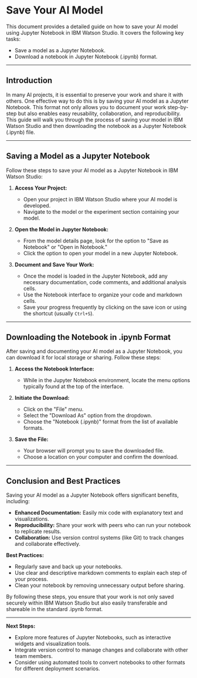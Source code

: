 # Save Your AI Model

This document provides a detailed guide on how to save your AI model using Jupyter Notebook in IBM Watson Studio. It covers the following key tasks:

- Save a model as a Jupyter Notebook.
- Download a notebook in Jupyter Notebook (.ipynb) format.

---

## Introduction

In many AI projects, it is essential to preserve your work and share it with others. One effective way to do this is by saving your AI model as a Jupyter Notebook. This format not only allows you to document your work step-by-step but also enables easy reusability, collaboration, and reproducibility. This guide will walk you through the process of saving your model in IBM Watson Studio and then downloading the notebook as a Jupyter Notebook (.ipynb) file.

---

## Saving a Model as a Jupyter Notebook

Follow these steps to save your AI model as a Jupyter Notebook in IBM Watson Studio:

1. **Access Your Project:**
   - Open your project in IBM Watson Studio where your AI model is developed.
   - Navigate to the model or the experiment section containing your model.

2. **Open the Model in Jupyter Notebook:**
   - From the model details page, look for the option to "Save as Notebook" or "Open in Notebook."
   - Click the option to open your model in a new Jupyter Notebook.

3. **Document and Save Your Work:**
   - Once the model is loaded in the Jupyter Notebook, add any necessary documentation, code comments, and additional analysis cells.
   - Use the Notebook interface to organize your code and markdown cells.
   - Save your progress frequently by clicking on the save icon or using the shortcut (usually `Ctrl+S`).

---

## Downloading the Notebook in .ipynb Format

After saving and documenting your AI model as a Jupyter Notebook, you can download it for local storage or sharing. Follow these steps:

1. **Access the Notebook Interface:**
   - While in the Jupyter Notebook environment, locate the menu options typically found at the top of the interface.

2. **Initiate the Download:**
   - Click on the "File" menu.
   - Select the "Download As" option from the dropdown.
   - Choose the "Notebook (.ipynb)" format from the list of available formats.

3. **Save the File:**
   - Your browser will prompt you to save the downloaded file.
   - Choose a location on your computer and confirm the download.

---

## Conclusion and Best Practices

Saving your AI model as a Jupyter Notebook offers significant benefits, including:

- **Enhanced Documentation:** Easily mix code with explanatory text and visualizations.
- **Reproducibility:** Share your work with peers who can run your notebook to replicate results.
- **Collaboration:** Use version control systems (like Git) to track changes and collaborate effectively.

**Best Practices:**

- Regularly save and back up your notebooks.
- Use clear and descriptive markdown comments to explain each step of your process.
- Clean your notebook by removing unnecessary output before sharing.

By following these steps, you ensure that your work is not only saved securely within IBM Watson Studio but also easily transferable and shareable in the standard .ipynb format.

---

**Next Steps:**

- Explore more features of Jupyter Notebooks, such as interactive widgets and visualization tools.
- Integrate version control to manage changes and collaborate with other team members.
- Consider using automated tools to convert notebooks to other formats for different deployment scenarios.

